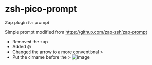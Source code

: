 # zsh-pico-prompt
Zap plugin for prompt

Simple prompt modified from <https://github.com/zap-zsh/zap-prompt>
- Removed the zap
- Added <username>@<host>
- Changed the arrow to a more conventional >
- Put the dirname before the >
![image](https://user-images.githubusercontent.com/1290303/208320543-54b96f6c-7073-4273-b925-d0ddc4dfc3d7.png)

